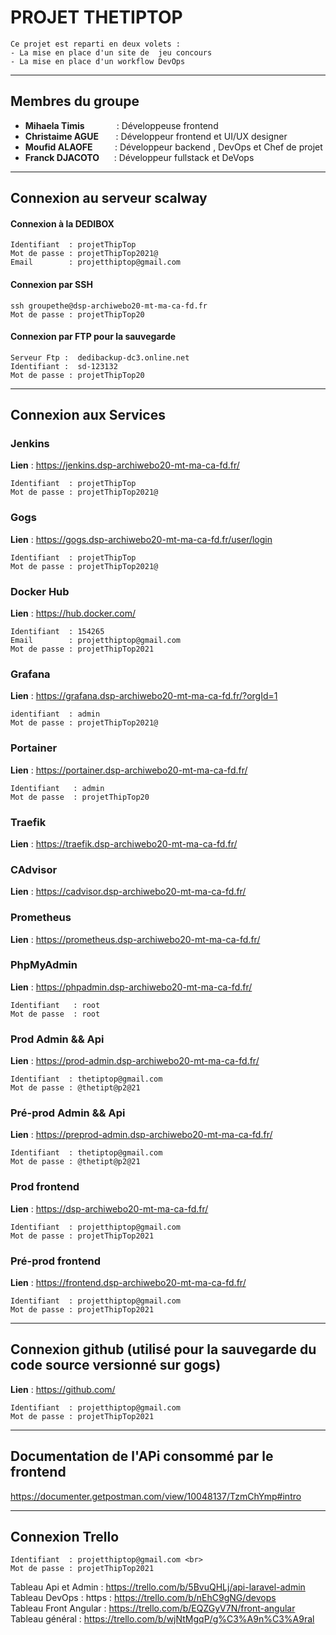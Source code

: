 # PROJET THETIPTOP
    Ce projet est reparti en deux volets : 
    - La mise en place d'un site de  jeu concours 
    - La mise en place d'un workflow DevOps
***

## Membres du groupe
- **Mihaela Timis**      &nbsp;&nbsp;&nbsp;&nbsp;&nbsp;&nbsp;&nbsp;&nbsp;&nbsp;&nbsp;&nbsp; : Développeuse frontend
- **Christaime AGUE**    &nbsp;&nbsp;&nbsp;&nbsp;&nbsp;                      : Développeur frontend et UI/UX designer
- **Moufid ALAOFE**      &nbsp;&nbsp;&nbsp;&nbsp;&nbsp;&nbsp;&nbsp;   : Développeur backend , DevOps et Chef de projet
- **Franck DJACOTO**      &nbsp;&nbsp;&nbsp;&nbsp;  : Développeur fullstack et DeVops

***

## Connexion au serveur scalway
#### Connexion à la DEDIBOX
    Identifiant  : projetThipTop
    Mot de passe : projetThipTop2021@
    Email        : projetthiptop@gmail.com

#### Connexion par SSH
    ssh groupethe@dsp-archiwebo20-mt-ma-ca-fd.fr
    Mot de passe : projetThipTop20
#### Connexion par FTP pour la sauvegarde
    Serveur Ftp :  dedibackup-dc3.online.net
    Identifiant :  sd-123132
    Mot de passe : projetThipTop20

***


## Connexion aux Services
### Jenkins
**Lien**          : https://jenkins.dsp-archiwebo20-mt-ma-ca-fd.fr/

    Identifiant  : projetThipTop
    Mot de passe : projetThipTop2021@

### Gogs
**Lien**          : https://gogs.dsp-archiwebo20-mt-ma-ca-fd.fr/user/login

    Identifiant  : projetThipTop
    Mot de passe : projetThipTop2021@

### Docker Hub
**Lien**          : https://hub.docker.com/

    Identifiant  : 154265
    Email        : projetthiptop@gmail.com
    Mot de passe : projetThipTop2021

### Grafana
**Lien**          : https://grafana.dsp-archiwebo20-mt-ma-ca-fd.fr/?orgId=1

    identifiant  : admin
    Mot de passe : projetThipTop2021@

### Portainer
**Lien**           : https://portainer.dsp-archiwebo20-mt-ma-ca-fd.fr/

    Identifiant   : admin
    Mot de passe  : projetThipTop20

### Traefik
**Lien**           : https://traefik.dsp-archiwebo20-mt-ma-ca-fd.fr/

### CAdvisor
**Lien**           : https://cadvisor.dsp-archiwebo20-mt-ma-ca-fd.fr/

### Prometheus
**Lien**           : https://prometheus.dsp-archiwebo20-mt-ma-ca-fd.fr/

### PhpMyAdmin
**Lien**           : https://phpadmin.dsp-archiwebo20-mt-ma-ca-fd.fr/

    Identifiant   : root
    Mot de passe  : root

### Prod Admin && Api
**Lien** : https://prod-admin.dsp-archiwebo20-mt-ma-ca-fd.fr/

    Identifiant  : thetiptop@gmail.com
    Mot de passe : @thetipt@p2@21

### Pré-prod Admin && Api
**Lien** : https://preprod-admin.dsp-archiwebo20-mt-ma-ca-fd.fr/

    Identifiant  : thetiptop@gmail.com
    Mot de passe : @thetipt@p2@21

### Prod frontend
**Lien** : https://dsp-archiwebo20-mt-ma-ca-fd.fr/ <br>

    Identifiant  : projetthiptop@gmail.com
    Mot de passe : projetThipTop2021

### Pré-prod frontend
**Lien** : https://frontend.dsp-archiwebo20-mt-ma-ca-fd.fr/

    Identifiant  : projetthiptop@gmail.com
    Mot de passe : projetThipTop2021
***

## Connexion github (utilisé pour la sauvegarde du code source versionné sur gogs)
**Lien**  : https://github.com/

    Identifiant  : projetthiptop@gmail.com
    Mot de passe : projetThipTop2021
***

## Documentation de l'APi consommé par le frontend
https://documenter.getpostman.com/view/10048137/TzmChYmp#intro

***

## Connexion Trello
    Identifiant  : projetthiptop@gmail.com <br>
    Mot de passe : projetThipTop2021

Tableau Api et Admin    : https://trello.com/b/5BvuQHLj/api-laravel-admin <br/>
Tableau DevOps : https  : https://trello.com/b/nEhC9gNG/devops  <br/>
Tableau Front Angular   : https://trello.com/b/EQZGyV7N/front-angular  <br/>
Tableau général         : https://trello.com/b/wjNtMgqP/g%C3%A9n%C3%A9ral  <br/>
